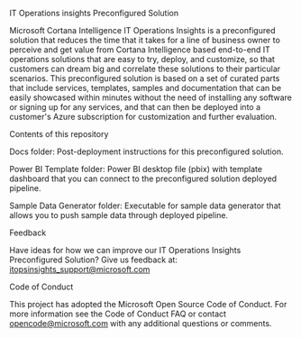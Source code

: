 IT Operations insights Preconfigured Solution

Microsoft Cortana Intelligence IT Operations Insights is a preconfigured solution that reduces the time 
that it takes for a line of business owner to perceive and get value from Cortana Intelligence based end-to-end 
IT operations solutions that are easy to try, deploy, and customize, so that customers can dream big and correlate 
these solutions to their particular scenarios. This preconfigured solution is based on a set of curated parts that 
include services, templates, samples and documentation that can be easily showcased within minutes without the need 
of installing any software or signing up for any services, and that can then be deployed into a customer's 
Azure subscription for customization and further evaluation.

Contents of this repository

Docs folder:
Post-deployment instructions for this preconfigured solution.

Power BI Template folder:
Power BI desktop file (pbix) with template dashboard that you can connect to the preconfigured solution deployed pipeline.

Sample Data Generator folder:
Executable for sample data generator that allows you to push sample data through deployed pipeline.

Feedback

Have ideas for how we can improve our IT Operations Insights Preconfigured Solution? Give us feedback at: itopsinsights_support@microsoft.com

Code of Conduct

This project has adopted the Microsoft Open Source Code of Conduct. For more information see the Code of Conduct FAQ or contact opencode@microsoft.com with any additional questions or comments.

